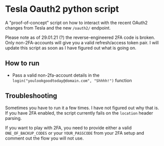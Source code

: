 # Tesla Oauth2 python script
A "proof-of-concept" script on how to interact with the recent OAuth2 changes from Tesla and the new `/oauth2/` endpoint.

Please note as of 29.01.21 (?) the reverse-engineered 2FA code is broken. Only non-2FA-accounts will give you a valid refresh/access token pair. I will update this script as soon as I have figured out what is going on.

## How to run
- Pass a valid non-2fa-account details in the `login("youlookgoodtoday@domain.com", "Shhhh!")` function

## Troubleshooting
Sometimes you have to run it a few times. I have not figured out why that is.
If you have 2FA enabled, the script currently fails on the `location` header parsing.

If you want to play with 2FA, you need to provide either a valid `ONE_OF_BACKUP_CODES` or your `YOUR_PASSCODE` from your 2FA setup and comment out the flow you will not use.
